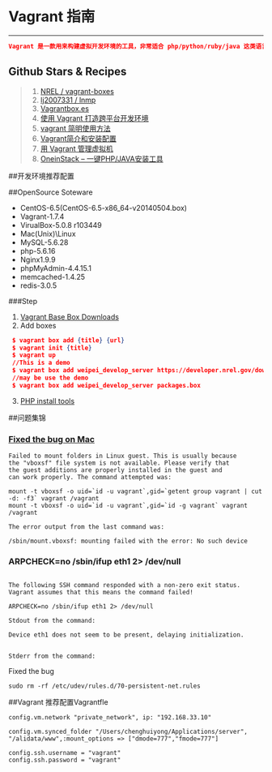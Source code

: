 # Vagrant 指南

---

```json
Vagrant 是一款用来构建虚拟开发环境的工具，非常适合 php/python/ruby/java 这类语言开发 web 应用，“代码在我机子上运行没有问题”这种说辞将成为历史。
```


## Github Stars & Recipes

> 1. [NREL / vagrant-boxes](https://github.com/NREL/vagrant-boxes)
> 2. [lj2007331 / lnmp](https://github.com/lj2007331/lnmp)
> 3. [Vagrantbox.es](http://www.vagrantbox.es/)
> 4. [使用 Vagrant 打造跨平台开发环境](http://segmentfault.com/a/1190000000264347)
> 5. [vagrant 简明使用方法](http://my.oschina.net/guanyue/blog/390287)
> 6. [Vagrant简介和安装配置](http://rmingwang.com/vagrant-commands-and-config.html)
> 7. [用 Vagrant 管理虚拟机](http://ninghao.net/blog/2077)
> 8. [OneinStack – 一键PHP/JAVA安装工具](http://oneinstack.com/)

##开发环境推荐配置

##OpenSource Soteware

+ CentOS-6.5(CentOS-6.5-x86_64-v20140504.box)
+ Vagrant-1.7.4
+ VirualBox-5.0.8 r103449
+ Mac(Unix)\Linux
+ MySQL-5.6.28
+ php-5.6.16
+ Nginx1.9.9
+ phpMyAdmin-4.4.15.1
+ memcached-1.4.25
+ redis-3.0.5

###Step

1. [Vagrant Base Box Downloads](http://nrel.github.io/vagrant-boxes/)
2. Add boxes
```json
 $ vagrant box add {title} {url}
 $ vagrant init {title}
 $ vagrant up
 //This is a demo
 $ vagrant box add weipei_develop_server https://developer.nrel.gov/downloads/vagrant-boxes/CentOS-6.7-x86_64-v20151108.box
 //may be use the demo
 $ vagrant box add weipei_develop_server packages.box
```

3. [PHP install tools](http://oneinstack.com/)








##问题集锦

### [Fixed the bug on Mac](http://stackoverflow.com/questions/22717428/vagrant-error-failed-to-mount-folders-in-linux-guest)

```
Failed to mount folders in Linux guest. This is usually because
the "vboxsf" file system is not available. Please verify that
the guest additions are properly installed in the guest and
can work properly. The command attempted was:

mount -t vboxsf -o uid=`id -u vagrant`,gid=`getent group vagrant | cut -d: -f3` vagrant /vagrant
mount -t vboxsf -o uid=`id -u vagrant`,gid=`id -g vagrant` vagrant /vagrant

The error output from the last command was:

/sbin/mount.vboxsf: mounting failed with the error: No such device

```

### ARPCHECK=no /sbin/ifup eth1 2> /dev/null
```

The following SSH command responded with a non-zero exit status.
Vagrant assumes that this means the command failed!

ARPCHECK=no /sbin/ifup eth1 2> /dev/null

Stdout from the command:

Device eth1 does not seem to be present, delaying initialization.


Stderr from the command:
```
Fixed the bug
```
sudo rm -rf /etc/udev/rules.d/70-persistent-net.rules
```


##Vagrant 推荐配置Vagrantfle

```
config.vm.network "private_network", ip: "192.168.33.10"

config.vm.synced_folder "/Users/chenghuiyong/Applications/server", "/alidata/www",:mount_options => ["dmode=777","fmode=777"]

config.ssh.username = "vagrant"
config.ssh.password = "vagrant"
```
